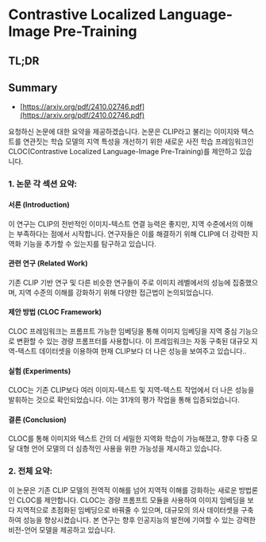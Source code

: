 # Contrastive Localized Language-Image Pre-Training
## TL;DR
## Summary
- [https://arxiv.org/pdf/2410.02746.pdf](https://arxiv.org/pdf/2410.02746.pdf)

요청하신 논문에 대한 요약을 제공하겠습니다. 논문은 CLIP라고 불리는 이미지와 텍스트를 연관짓는 학습 모델의 지역 특성을 개선하기 위한 새로운 사전 학습 프레임워크인 CLOC(Contrastive Localized Language-Image Pre-Training)를 제안하고 있습니다.

### 1. 논문 각 섹션 요약:

#### 서론 (Introduction)
이 연구는 CLIP의 전반적인 이미지-텍스트 연결 능력은 좋지만, 지역 수준에서의 이해는 부족하다는 점에서 시작합니다. 연구자들은 이를 해결하기 위해 CLIP에 더 강력한 지역화 기능을 추가할 수 있는지를 탐구하고 있습니다.

#### 관련 연구 (Related Work)
기존 CLIP 기반 연구 및 다른 비슷한 연구들이 주로 이미지 레벨에서의 성능에 집중했으며, 지역 수준의 이해를 강화하기 위해 다양한 접근법이 논의되었습니다.

#### 제안 방법 (CLOC Framework)
CLOC 프레임워크는 프롬프트 가능한 임베딩을 통해 이미지 임베딩을 지역 중심 기능으로 변환할 수 있는 경량 프롬프터를 사용합니다. 이 프레임워크는 자동 구축된 대규모 지역-텍스트 데이터셋을 이용하여 현재 CLIP보다 더 나은 성능을 보여주고 있습니다..

#### 실험 (Experiments)
CLOC는 기존 CLIP보다 여러 이미지-텍스트 및 지역-텍스트 작업에서 더 나은 성능을 발휘하는 것으로 확인되었습니다. 이는 31개의 평가 작업을 통해 입증되었습니다.

#### 결론 (Conclusion)
CLOC를 통해 이미지와 텍스트 간의 더 세밀한 지역화 학습이 가능해졌고, 향후 다중 모달 대형 언어 모델의 더 심층적인 사용을 위한 가능성을 제시하고 있습니다.

### 2. 전체 요약:
이 논문은 기존 CLIP 모델의 전역적 이해를 넘어 지역적 이해를 강화하는 새로운 방법론인 CLOC를 제안합니다. CLOC는 경량 프롬프트 모듈을 사용하여 이미지 임베딩을 보다 지역적으로 초점화된 임베딩으로 바꿔줄 수 있으며, 대규모의 의사 데이터셋을 구축하여 성능을 향상시켰습니다. 본 연구는 향후 인공지능의 발전에 기여할 수 있는 강력한 비전-언어 모델을 제공하고 있습니다.